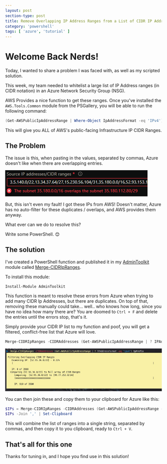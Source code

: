 ```yaml
---
layout: post
section-type: post
title: Remove Overlapping IP Address Ranges from a List of CIDR IP Addresses
category: 'powershell'
tags: [ 'azure', 'tutorial' ]
---
```


# Welcome Back Nerds!

Today, I wanted to share a problem I was faced with, as well as my scripted solution.

This week, my team needed to whitelist a large list of IP Address ranges (in CIDR notation) in an Azure Network Security Group (NSG).

AWS Provides a nice function to get these ranges. Once you've installed the `AWS.Tools.Common` module from the PSGallery, you will be able to run the following command:

```powershell
(Get-AWSPublicIpAddressRange | Where-Object IpAddressFormat -eq 'IPv4').IpPrefix
```

This will give you ALL of AWS's public-facing Infrastructure IP CIDR Ranges.

## The Problem

The issue is this, when pasting in the values, separated by commas, Azure doesn't like when there are overlapping entries.

![](/img/posts/azure_cidr_overlap_error.png)

But, this isn't even my fault! I got these IPs from AWS! Doesn't matter, Azure has no auto-filter for these duplicates / overlaps, and AWS provides them anyway.

What ever can we do to resolve this?

Write some PowerShell. 😊

## The solution

I've created a PowerShell function and published it in my [AdminToolkit](https://github.com/matthewjdegarmo/AdminToolkit) module called [Merge-CIDRIpRanges](https://github.com/matthewjdegarmo/AdminToolkit/blob/master/Functions/Public/Merge-CIDRIpRanges.ps1).

To install this module:

```powershell
Install-Module AdminToolkit
```

This function is meant to resolve these errors from Azure when trying to add many CIDR Ip Addresses, but there are duplicates. On top of that, removing these manually could take... well.. who knows how long, since you have no idea how many there are? You are doomed to `Ctrl + F` and delete the entries until the errors stop, that's it.

Simply provide your CIDR IP list to my function and poof, you will get a filtered, conflict-free list that Azure will love.

```PowerShell
Merge-CIDRIpRanges -CIDRAddresses (Get-AWSPublicIpAddressRange | ? IPAddressFormat -eq 'ipv4').IpPrefix
```

![](/img/posts/merge-cidripranges_progress.jpg)

You can then join these and copy them to your clipboard for Azure like this:

```powershell
$IPs = Merge-CIDRIpRanges -CIDRAddresses (Get-AWSPublicIpAddressRange -Region ca-central-1 | ? IPAddressFormat -eq 'ipv4').IpPrefix
$IPs -Join ',' | Set-Clipboard
```

This will combine the list of ranges into a single string, separated by commas, and then copy it to you clipboard, ready to `Ctrl + V`.

## That's all for this one

Thanks for tuning in, and I hope you find use in this solution!
